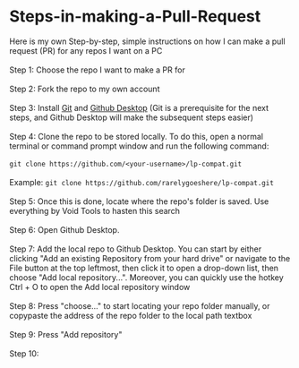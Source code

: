 # Steps-in-making-a-Pull-Request<br>
Here is my own Step-by-step, simple instructions on how I can make a pull request (PR) for any repos I want on a PC<br><br>
Step 1: Choose the repo I want to make a PR for<br><br>
Step 2: Fork the repo to my own account<br><br>
Step 3: Install [Git](https://git-scm.com/downloads) and [Github Desktop](https://desktop.github.com/) (Git is a prerequisite for the next steps, and Github Desktop will make the subsequent steps easier)<br><br>
Step 4: Clone the repo to be stored locally. To do this, open a normal terminal or command prompt window and run the following command:<br><br>
```git clone https://github.com/<your-username>/lp-compat.git```<br><br>
Example: ```git clone https://github.com/rarelygoeshere/lp-compat.git```<br><br>
Step 5: Once this is done, locate where the repo's folder is saved. Use everything by Void Tools to hasten this search<br><br>
Step 6: Open Github Desktop.<br><br>
Step 7: Add the local repo to Github Desktop. You can start by either clicking "Add an existing Repository from your hard drive" or navigate to the File button at the top leftmost, then click it to open a drop-down list, then choose "Add local repository...". Moreover, you can quickly use the hotkey Ctrl + O to open the Add local repository window<br><br>
Step 8: Press "choose..." to start locating your repo folder manually, or copypaste the address of the repo folder to the local path textbox<br><br>
Step 9: Press "Add repository"<br><br>
Step 10: 
